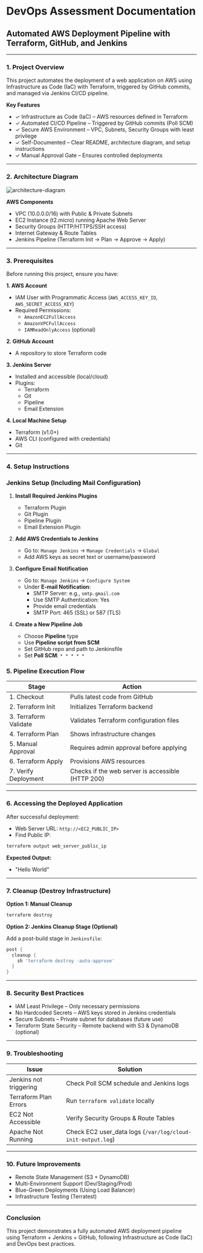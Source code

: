 # DevOps Assessment Documentation

## Automated AWS Deployment Pipeline with Terraform, GitHub, and Jenkins

---

### 1. Project Overview

This project automates the deployment of a web application on AWS using Infrastructure as Code (IaC) with Terraform, triggered by GitHub commits, and managed via Jenkins CI/CD pipeline.

**Key Features**

- ✓ Infrastructure as Code (IaC) – AWS resources defined in Terraform  
- ✓ Automated CI/CD Pipeline – Triggered by GitHub commits (Poll SCM)  
- ✓ Secure AWS Environment – VPC, Subnets, Security Groups with least privilege  
- ✓ Self-Documented – Clear README, architecture diagram, and setup instructions  
- ✓ Manual Approval Gate – Ensures controlled deployments  

---

### 2. Architecture Diagram

![architecture-diagram](https://github.com/user-attachments/assets/0584e617-d441-4e2b-bd93-098838f3e1fd)

**AWS Components**

- VPC (10.0.0.0/16) with Public & Private Subnets  
- EC2 Instance (t2.micro) running Apache Web Server  
- Security Groups (HTTP/HTTPS/SSH access)  
- Internet Gateway & Route Tables  
- Jenkins Pipeline (Terraform Init →  Plan → Approve → Apply)  

---

### 3. Prerequisites

Before running this project, ensure you have:

**1. AWS Account**  
- IAM User with Programmatic Access (`AWS_ACCESS_KEY_ID`, `AWS_SECRET_ACCESS_KEY`)  
- Required Permissions:  
  - `AmazonEC2FullAccess`  
  - `AmazonVPCFullAccess`  
  - `IAMReadOnlyAccess` (optional)  

**2. GitHub Account**  
- A repository to store Terraform code  

**3. Jenkins Server**  
- Installed and accessible (local/cloud)  
- Plugins:  
  - Terraform
   - Git 
   - Pipeline 
   - Email Extension 

**4. Local Machine Setup**  
- Terraform (v1.0+)  
- AWS CLI (configured with credentials)  
- Git  

---

### 4. Setup Instructions

### Jenkins Setup (Including Mail Configuration)

1. **Install Required Jenkins Plugins**  
   - Terraform Plugin  
   - Git Plugin  
   - Pipeline Plugin  
   - Email Extension Plugin  

2. **Add AWS Credentials to Jenkins**  
   - Go to: `Manage Jenkins` → `Manage Credentials` → `Global`  
   - Add AWS keys as secret text or username/password  

3. **Configure Email Notification**  
   - Go to: `Manage Jenkins` → `Configure System`  
   - Under **E-mail Notification**:  
     - SMTP Server: e.g., `smtp.gmail.com`  
     - Use SMTP Authentication: Yes  
     - Provide email credentials  
     - SMTP Port: 465 (SSL) or 587 (TLS)  
      


4. **Create a New Pipeline Job**  
   - Choose **Pipeline** type  
   - Use **Pipeline script from SCM**  
   - Set GitHub repo and path to Jenkinsfile  
   - Set **Poll SCM**: `* * * * *`  



### 5. Pipeline Execution Flow

| Stage                | Action                                      |
|----------------------|---------------------------------------------|
| 1. Checkout          | Pulls latest code from GitHub               |
| 2. Terraform Init    | Initializes Terraform backend               |
| 3. Terraform Validate| Validates Terraform configuration files     |
| 4. Terraform Plan    | Shows infrastructure changes                |
| 5. Manual Approval   | Requires admin approval before applying     |
| 6. Terraform Apply   | Provisions AWS resources                    |
| 7. Verify Deployment | Checks if the web server is accessible (HTTP 200) |

---

### 6. Accessing the Deployed Application

After successful deployment:  
- Web Server URL: `http://<EC2_PUBLIC_IP>`  
- Find Public IP:
```bash
terraform output web_server_public_ip
```

**Expected Output:**  
- "Hello World"

---

### 7. Cleanup (Destroy Infrastructure)

**Option 1: Manual Cleanup**
```bash
terraform destroy
```

**Option 2: Jenkins Cleanup Stage (Optional)**

Add a post-build stage in `Jenkinsfile`:
```groovy
post {
  cleanup {
    sh 'terraform destroy -auto-approve'
  }
}
```

---

### 8. Security Best Practices

- IAM Least Privilege – Only necessary permissions  
- No Hardcoded Secrets – AWS keys stored in Jenkins credentials  
- Secure Subnets – Private subnet for databases (future use)  
- Terraform State Security – Remote backend with S3 & DynamoDB (optional)  

---

### 9. Troubleshooting

| Issue                  | Solution                                  |
|------------------------|-------------------------------------------|
| Jenkins not triggering | Check Poll SCM schedule and Jenkins logs |
| Terraform Plan Errors  | Run `terraform validate` locally         |
| EC2 Not Accessible     | Verify Security Groups & Route Tables     |
| Apache Not Running     | Check EC2 user_data logs (`/var/log/cloud-init-output.log`) |

---

### 10. Future Improvements

- Remote State Management (S3 + DynamoDB)  
- Multi-Environment Support (Dev/Staging/Prod)  
- Blue-Green Deployments (Using Load Balancer)  
- Infrastructure Testing (Terratest)  

---

### Conclusion

This project demonstrates a fully automated AWS deployment pipeline using Terraform + Jenkins + GitHub, following Infrastructure as Code (IaC) and DevOps best practices.
